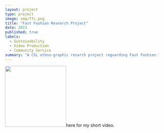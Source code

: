```yaml
---
layout: project
type: project
image: img/ffc.png
title: "Fast Fashion Research Project"
date: 2023
published: true
labels:
  - Sustainability
  - Video Production
  - Community Service
summary: "A CSL ethno-graphic resarch project reguarding Fast Fashion."
---
```


<div class="text-center p-4">
  <img width="200px" src="../img/fastfashion.png >


Over the summer of 2023, I enrolled in a sociology class where we were conducted to perform a CSL(community service learning) project. In my hometown in Northern California, we have multiple giant thriftstores that are mostly ran by volunteer efforts from the community. I thought this would be a perfect opprutunity to partake and as well get first hand experience in a small part of the fast 
fashion problem. Studying in a smaller town such as mine allows you to see the direct and immediate consequences of consumerist habits while recognizing the potential for meaningful change and positive impacts.

For this project, I spent many hours volunteering at the thrift store helping in all aspects there was to offer. The experiences I had here still influence my mindset especially partaining to consumerism and fashion. In this project I undergo a micro, meso and macro level of analyis while relating my findings to other theoretical frameworks and socialogical theorists. 





If your curious to learn more about fast fashion click [here](https://www.youtube.com/watch?v=8zACQA8Vjxs) for my short video.
